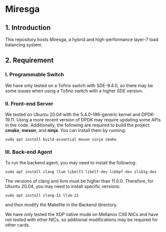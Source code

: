 # Miresga

## 1. Introduction
This repository hosts Miresga, a hybrid and high-performance layer-7 load balancing system.

## 2. Requirement
### I. Programmable Switch
We have only tested on a Tofino switch with SDE-9.4.0, so there may be some issues when using a Tofino switch with a higher SDE version.

### II. Front-end Server
We tested on Ubuntu 20.04 with the 5.4.0-196-generic kernel and DPDK-19.11. Using a more recent version of DPDK may require updating some APIs in the code. Additionally, the following are required to build the project: **cmake**, **meson**, and **ninja**. You can install them by running:
```
sudo apt install build-essential meson ninja cmake
```

### III. Back-end Agent
To run the backend agent, you may need to install the following:
```
sudo apt install clang llvm libelf1 libelf-dev libbpf-dev zlib1g-dev
```

The versions of clang and llvm must be higher than 11.0.0. Therefore, for Ubuntu 20.04, you may need to install specific versions:

```
sudo apt install clang-11 llvm-11
```
and then modify the Makefile in the Backend directory.

We have only tested the XDP native mode on Mellanox CX6 NICs and have not tested with other NICs, so additional modifications may be required for other cards.

